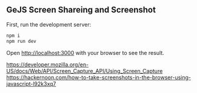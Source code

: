 
## GeJS Screen Shareing and Screenshot

First, run the development server:

```bash
npm i
npm run dev
```

Open [http://localhost:3000](http://localhost:3000) with your browser to see the result.


https://developer.mozilla.org/en-US/docs/Web/API/Screen_Capture_API/Using_Screen_Capture
https://hackernoon.com/how-to-take-screenshots-in-the-browser-using-javascript-l92k3xq7


